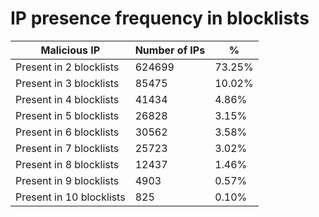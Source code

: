 # IP presence frequency in blocklists
| Malicious IP | Number of IPs | % |
|----|----|----|
| Present in 2 blocklists | 624699 | 73.25% |
| Present in 3 blocklists | 85475 | 10.02% |
| Present in 4 blocklists | 41434 | 4.86% |
| Present in 5 blocklists | 26828 | 3.15% |
| Present in 6 blocklists | 30562 | 3.58% |
| Present in 7 blocklists | 25723 | 3.02% |
| Present in 8 blocklists | 12437 | 1.46% |
| Present in 9 blocklists | 4903 | 0.57% |
| Present in 10 blocklists | 825 | 0.10% |
